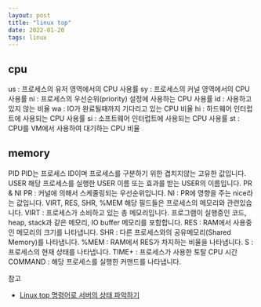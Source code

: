 ```yaml
---
layout: post
title: "linux top"
date: 2022-01-20
tags: linux
---
```


## cpu 
us : 프로세스의 유저 영역에서의 CPU 사용률
sy : 프로세스의 커널 영역에서의 CPU 사용률
ni : 프로세스의 우선순위(priority) 설정에 사용하는 CPU 사용률
id : 사용하고 있지 않는 비율
wa : IO가 완료될때까지 기다리고 있는 CPU 비율
hi : 하드웨어 인터럽트에 사용되는 CPU 사용률
si : 소프트웨어 인터럽트에 사용되는 CPU 사용률
st : CPU를 VM에서 사용하여 대기하는 CPU 비율

## memory
PID
PID는 프로세스 ID이며 프로세스를 구분하기 위한 겹치지않는 고유한 값입니다.
 USER
해당 프로세스를 실행한 USER 이름 또는 효과를 받는 USER의 이름입니다.
PR & NI
PR : 커널에 의해서 스케줄링되는 우선순위입니다.
NI : PR에 영향을 주는 nice라는 값입니다.
VIRT, RES, SHR, %MEM
해당 필드들은 프로세스의 메모리와 관련있습니다.
VIRT : 프로세스가 소비하고 있는 총 메모리입니다. 프로그램이 실행중인 코드, heap, stack과 같은 메모리, IO buffer 메모리를 포함합니다.
RES : RAM에서 사용중인 메모리의 크기를 나타냅니다.
SHR : 다른 프로세스와의 공유메모리(Shared Memory)를 나타냅니다.
%MEM : RAM에서 RES가 차지하는 비율을 나타냅니다.
S : 프로세스의 현재 상태를 나타냅니다.
TIME+ : 프로세스가 사용한 토탈 CPU 시간
COMMAND : 해당 프로세스를 실행한 커맨드를 나타냅니다.

참고
- [Linux top 명령어로 서버의 상태 파악하기](https://sabarada.tistory.com/146)

